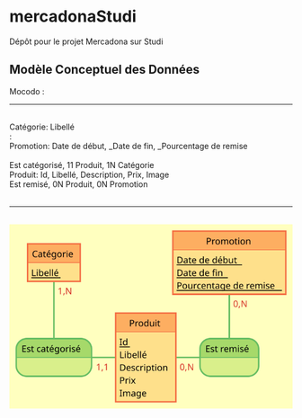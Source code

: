 # mercadonaStudi
Dépôt pour le projet Mercadona sur Studi

## Modèle Conceptuel des Données

Mocodo :

---

<br/>
Catégorie: Libellé<br/>
:<br/>
Promotion: Date de début, _Date de fin, _Pourcentage de remise<br/>
<br/>
Est catégorisé, 11 Produit, 1N Catégorie<br/>
Produit: Id, Libellé, Description, Prix, Image<br/>
Est remisé, 0N Produit, 0N Promotion<br/>
<br/>

---

<br/>
<img src="./Produits.svg">